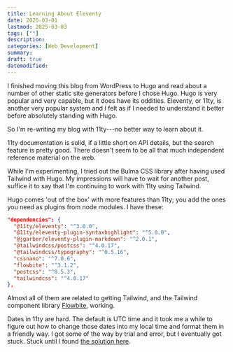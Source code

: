 ```yaml
---
title: Learning About Eleventy
date: 2025-03-01
lastmod: 2025-03-03
tags: [""]
description:
categories: [Web Development]
summary:
draft: true
datemodified:
---
```


I finished moving this blog from WordPress to Hugo and read about a number of other static site generators before I chose Hugo. Hugo is very popular and very capable, but it does have its oddities. Eleventy, or 11ty, is another very popular system and I felt as if I needed to understand it better before absolutely standing with Hugo.

<!--more-->

So I'm re-writing my blog with 11ty---no better way to learn about it.

11ty documentation is solid, if a little short on API details, but the search feature is pretty good. There doesn't seem to be all that much independent reference material on the web.

While I'm experimenting, I tried out the Bulma CSS library after having used Tailwind with Hugo. My impressions will have to wait for another post, suffice it to say that I'm continuing to work with 11ty using Tailwind.

Hugo comes 'out of the box' with more features than 11ty; you add the ones you need as plugins from node modules. I have these:

```json
"dependencies": {
  "@11ty/eleventy": "^3.0.0",
  "@11ty/eleventy-plugin-syntaxhighlight": "^5.0.0",
  "@jgarber/eleventy-plugin-markdown": "^2.0.1",
  "@tailwindcss/postcss": "^4.0.17",
  "@tailwindcss/typography": "^0.5.16",
  "cssnano": "^7.0.6",
  "flowbite": "^3.1.2",
  "postcss": "^8.5.3",
  "tailwindcss": "^4.0.17"
},
```

Almost all of them are related to getting Tailwind, and the Tailwind component library [Flowbite](https://flowbite.com/), working.

Dates in 11ty are hard. The default is UTC time and it took me a while to figure out how to change those dates into my local time and format them in a friendly way. I got some of the way by trial and error, but I eventually got stuck. Stuck until I found [the solution here](https://www.eladnarra.com/blog/2024/dates-and-eleventy/).
